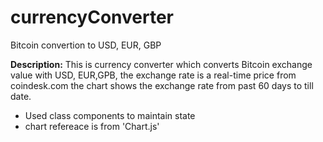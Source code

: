 # currencyConverter
Bitcoin convertion to USD, EUR, GBP

**Description:** This is currency converter which converts Bitcoin exchange value with USD, EUR,GPB, the exchange rate is a real-time price from coindesk.com
the chart shows the exchange rate from past 60 days to till date.

- Used class components to maintain state
- chart refereace is from 'Chart.js'
